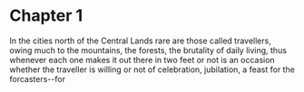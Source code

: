 # Chapter 1



In the cities north of the Central Lands rare are those called travellers, owing much to the mountains, the forests, the brutality of daily living, thus whenever each one makes it out there in two feet or not is an occasion whether the traveller is willing or not of celebration, jubilation, a feast for the forcasters--for 
